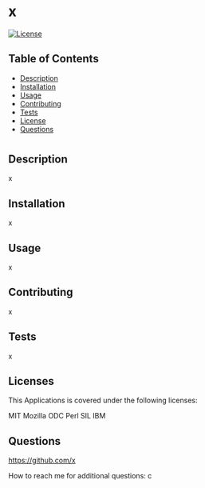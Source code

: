 # x

[![License](https://img.shields.io/badge/License-Apache_2.0-blue.svg)](https://opensource.org/licenses/Apache-2.0)


## Table of Contents
- [Description](#Description)
- [Installation](#Installation)
- [Usage](#Usage)
- [Contributing](#Contributing)
- [Tests](#Tests)
- [License](#License)
- [Questions](#Questions)

#

## Description
x 

## Installation
x

## Usage
x

## Contributing
x

## Tests
x

## Licenses

This Applications is covered under the following licenses:

MIT
Mozilla
ODC
Perl
SIL
IBM


## Questions
https://github.com/x 

How to reach me for additional questions: c

